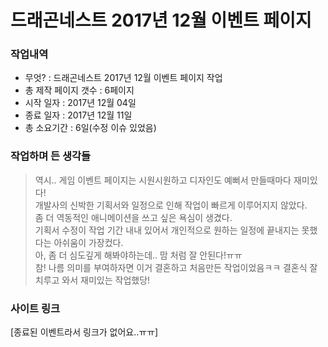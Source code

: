 # 드래곤네스트 2017년 12월 이벤트 페이지 #

### 작업내역 ###
- 무엇? : 드래곤네스트 2017년 12월 이벤트 페이지 작업<br>
- 총 제작 페이지 갯수 : 6페이지<br>
- 시작 일자 : 2017년 12월 04일<br>
- 종료 일자 : 2017년 12월 11일<br>
- 총 소요기간 : 6일(수정 이슈 있었음)

### 작업하며 든 생각들 ###
> 역시.. 게임 이벤트 페이지는 시원시원하고 디자인도 예뻐서 만들때마다 재미있다!<br>
> 개발사의 신박한 기획서와 일정으로 인해 작업이 빠르게 이루어지지 않았다.<br>
> 좀 더 역동적인 애니메이션을 쓰고 싶은 욕심이 생겼다.<br>
> 기획서 수정이 작업 기간 내내 있어서 개인적으로 원하는 일정에 끝내지는 못했다는 아쉬움이 가장컸다.<br>
> 아, 좀 더 심도깊게 해봐야하는데.. 맘 처럼 잘 안된다!ㅠㅠ<br>
> 참! 나름 의미를 부여하자면 이거 결혼하고 처음만든 작업이었음ㅋㅋ 결혼식 잘 치루고 와서 재미있는 작업했당!

### 사이트 링크 ###
[종료된 이벤트라서 링크가 없어요..ㅠㅠ]